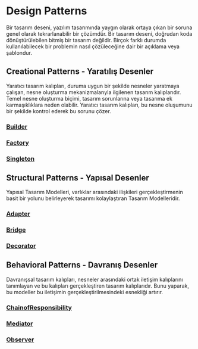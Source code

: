 # Design Patterns

Bir tasarım deseni, yazılım tasarımında yaygın olarak ortaya çıkan bir soruna genel olarak tekrarlanabilir bir çözümdür. Bir tasarım deseni, doğrudan koda dönüştürülebilen bitmiş bir tasarım değildir. Birçok farklı durumda kullanılabilecek bir problemin nasıl çözüleceğine dair bir açıklama veya şablondur.

## Creational Patterns - Yaratılış Desenler

Yaratıcı tasarım kalıpları, duruma uygun bir şekilde nesneler yaratmaya çalışan, nesne oluşturma mekanizmalarıyla ilgilenen tasarım kalıplarıdır. Temel nesne oluşturma biçimi, tasarım sorunlarına veya tasarıma ek karmaşıklıklara neden olabilir. Yaratıcı tasarım kalıpları, bu nesne oluşumunu bir şekilde kontrol ederek bu sorunu çözer.

### [Builder](https://github.com/Hilal-aslanboga/Design_Patterns/tree/master/Creational_Patterns/Builder)

### [Factory](https://github.com/Hilal-aslanboga/Design_Patterns/tree/master/Creational_Patterns/FactoryMethod)

### [Singleton](https://github.com/Hilal-aslanboga/Design_Patterns/tree/master/Creational_Patterns/Singleton)

## Structural Patterns - Yapısal Desenler

Yapısal Tasarım Modelleri, varlıklar arasındaki ilişkileri gerçekleştirmenin basit bir yolunu belirleyerek tasarımı kolaylaştıran Tasarım Modelleridir.

### [Adapter](https://github.com/Hilal-aslanboga/Design_Patterns/tree/master/Structural_Patterns/Adapter)

### [Bridge](https://github.com/Hilal-aslanboga/Design_Patterns/tree/master/Structural_Patterns/Bridge)

### [Decorator](https://github.com/Hilal-aslanboga/Design_Patterns/tree/master/Structural_Patterns/Decorator)

## Behavioral Patterns - Davranış Desenler

Davranışsal tasarım kalıpları, nesneler arasındaki ortak iletişim kalıplarını tanımlayan ve bu kalıpları gerçekleştiren tasarım kalıplarıdır. Bunu yaparak, bu modeller bu iletişimin gerçekleştirilmesindeki esnekliği artırır.

### [ChainofResponsibility](https://github.com/Hilal-aslanboga/Design_Patterns/tree/master/Behavioral_Patterns/ChainofResponsibility)

### [Mediator](https://github.com/Hilal-aslanboga/Design_Patterns/tree/master/Behavioral_Patterns/Mediator)

### [Observer](https://github.com/Hilal-aslanboga/Design_Patterns/tree/master/Behavioral_Patterns/Observer)
